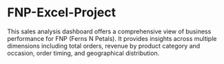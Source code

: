 # FNP-Excel-Project
This sales analysis dashboard offers a comprehensive view of business performance for FNP (Ferns N Petals). It provides insights across multiple dimensions including total orders, revenue by product category and occasion, order timing, and geographical distribution.
